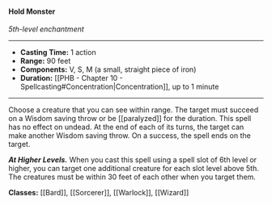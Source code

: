 #### Hold Monster
*5th-level enchantment*
___
- **Casting Time:** 1 action
- **Range:** 90 feet
- **Components:** V, S, M (a small, straight piece of iron)
- **Duration:** [[PHB - Chapter 10 - Spellcasting#Concentration|Concentration]], up to 1 minute
---
Choose a creature that you can see within range. The target must succeed on a Wisdom saving throw or be [[paralyzed]] for the duration. This spell has no effect on undead. At the end of each of its turns, the target can make another Wisdom saving throw. On a success, the spell ends on the target.

***At Higher Levels.*** When you cast this spell using a spell slot of 6th level or higher, you can target one additional creature for each slot level above 5th. The creatures must be within 30 feet of each other when you target them.

**Classes:** [[Bard]], [[Sorcerer]], [[Warlock]], [[Wizard]]